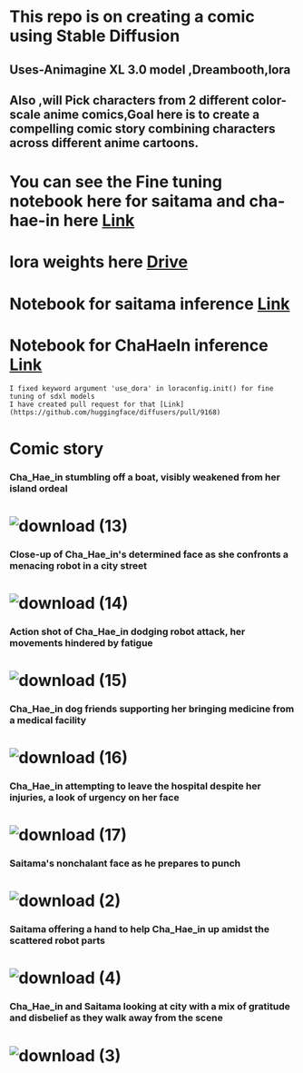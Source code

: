 # This repo is on creating a comic using Stable Diffusion

## Uses-Animagine XL 3.0 model ,Dreambooth,lora

## Also ,will Pick characters from 2 different color-scale anime comics,Goal here is to create a compelling comic story combining characters across different anime cartoons.


# You can see the Fine tuning notebook here for saitama and cha-hae-in here [Link](FineAnimeTuning.ipynb)

# lora weights here [Drive](https://drive.google.com/file/d/1-EUJs--DbhC8nJgNg_6NDogNButvOp2Q/view?usp=sharing)

# Notebook for saitama inference [Link](Animagine_inferenceSaitama.ipynb)
# Notebook for ChaHaeIn inference [Link](Animagine_inferenceChaHaeIn.ipynb)

```
I fixed keyword argument 'use_dora' in loraconfig.init() for fine tuning of sdxl models
I have created pull request for that [Link](https://github.com/huggingface/diffusers/pull/9168)
```
# Comic story 

### Cha_Hae_in stumbling off a boat, visibly weakened from her island ordeal
# ![download (13)](https://github.com/user-attachments/assets/07b363e2-5da0-4f3c-9f8a-0123d8ac3f4d)
### Close-up of Cha_Hae_in's determined face as she confronts a menacing robot in a city street
# ![download (14)](https://github.com/user-attachments/assets/ef361f01-fd26-4690-9bf5-b82da3dc1ba1)
### Action shot of Cha_Hae_in dodging robot attack, her movements hindered by fatigue
# ![download (15)](https://github.com/user-attachments/assets/12a7e228-7b48-4ad1-a4ca-59190b71bd15)
### Cha_Hae_in dog friends supporting her bringing medicine from a medical facility
# ![download (16)](https://github.com/user-attachments/assets/6c060f1d-d2d9-49f1-a4d3-f5eed6ea012c)
### Cha_Hae_in attempting to leave the hospital despite her injuries, a look of urgency on her face
# ![download (17)](https://github.com/user-attachments/assets/653b01e8-c71c-407b-a222-66c755dda1d6)
### Saitama's nonchalant face as he prepares to punch
# ![download (2)](https://github.com/user-attachments/assets/67bd0f73-a82a-47d9-b482-f7fac655cadc)
### Saitama offering a hand to help Cha_Hae_in up amidst the scattered robot parts
# ![download (4)](https://github.com/user-attachments/assets/f4b36cec-6def-400e-8182-46611b9d021c)
### Cha_Hae_in and Saitama looking at city with a mix of gratitude and disbelief as they walk away from the scene
# ![download (3)](https://github.com/user-attachments/assets/01c88aef-72df-4bb0-aec1-61f765a2f92a)


